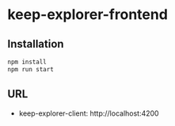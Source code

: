 # keep-explorer-frontend

## Installation
```bash
npm install
npm run start
```

## URL
* keep-explorer-client: http://localhost:4200